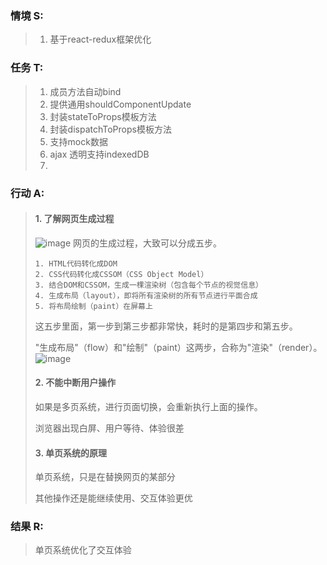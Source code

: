 ### 情境 S:
> 1. 基于react-redux框架优化
### 任务 T:  
> 1. 成员方法自动bind
> 2. 提供通用shouldComponentUpdate
> 3. 封装stateToProps模板方法
> 4. 封装dispatchToProps模板方法
> 5. 支持mock数据
> 6. ajax 透明支持indexedDB
> 7. 
### 行动 A: 
> #### 1. 了解网页生成过程
> ![image](http://note.youdao.com/yws/public/resource/ab3a761e622c95399c376f66000eb692/xmlnote/WEB2f50ba7e90949a07865fc753179e7073/B5C7C5AA017A473B832FCBC0359CDA87/14840)
> 网页的生成过程，大致可以分成五步。
>```
>1. HTML代码转化成DOM
>2. CSS代码转化成CSSOM（CSS Object Model）
>3. 结合DOM和CSSOM，生成一棵渲染树（包含每个节点的视觉信息）
>4. 生成布局（layout），即将所有渲染树的所有节点进行平面合成
>5. 将布局绘制（paint）在屏幕上
>
>```
>这五步里面，第一步到第三步都非常快，耗时的是第四步和第五步。
>
>"生成布局"（flow）和"绘制"（paint）这两步，合称为"渲染"（render）。
![image](http://note.youdao.com/yws/public/resource/ab3a761e622c95399c376f66000eb692/xmlnote/WEB2f50ba7e90949a07865fc753179e7073/64E0E21E7EB548F097B52165A15B5293/14854)
> #### 2. 不能中断用户操作
> 如果是多页系统，进行页面切换，会重新执行上面的操作。
>
> 浏览器出现白屏、用户等待、体验很差
> #### 3. 单页系统的原理
> 单页系统，只是在替换网页的某部分
> 
> 其他操作还是能继续使用、交互体验更优
### 结果 R:
> 单页系统优化了交互体验
